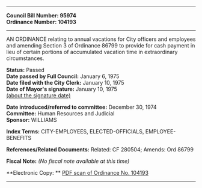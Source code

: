 * * * * *  
  
**Council Bill Number: [](#h0)[](#h2)95974**   
**Ordinance Number: 104193**  
  
* * * * *  
  
AN ORDINANCE relating to annual vacations for City officers and employees and amending Section 3 of Ordinance 86799 to provide for cash payment in lieu of certain portions of accumulated vacation time in extraordinary circumstances.  
  
**Status:** Passed   
**Date passed by Full Council:** January 6, 1975   
**Date filed with the City Clerk:** January 10, 1975   
**Date of Mayor's signature:** January 10, 1975   
[(about the signature date)](/~public/approvaldate.htm)   
  
  
**Date introduced/referred to committee:** December 30, 1974   
**Committee:** Human Resources and Judicial   
**Sponsor:** WILLIAMS   
  
**Index Terms:** CITY-EMPLOYEES, ELECTED-OFFICIALS, EMPLOYEE-BENEFITS  
  
**References/Related Documents:** Related: CF 280504; Amends: Ord 86799  
  
**Fiscal Note:** *(No fiscal note available at this time)*  
  
**Electronic Copy: ** [PDF scan of Ordinance No. 104193](/~archives/Ordinances/Ord_104193.pdf)  
  
* * * * *  
